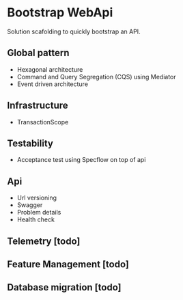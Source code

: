 # Bootstrap WebApi
Solution scafolding to quickly bootstrap an API.

## Global pattern
- Hexagonal architecture
- Command and Query Segregation (CQS) using Mediator
- Event driven architecture

## Infrastructure
- TransactionScope

## Testability
- Acceptance test using Specflow on top of api

## Api
- Url versioning
- Swagger
- Problem details
- Health check

## Telemetry [todo]
## Feature Management [todo]
## Database migration [todo]